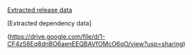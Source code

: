   [Extracted release data](https://zenodo.org/uploads/14184350) 

[Extracted dependency data]

(https://drive.google.com/file/d/1-CF4z58Eq8dnBO6aenEEQBAVfOMcO6qO/view?usp=sharing)